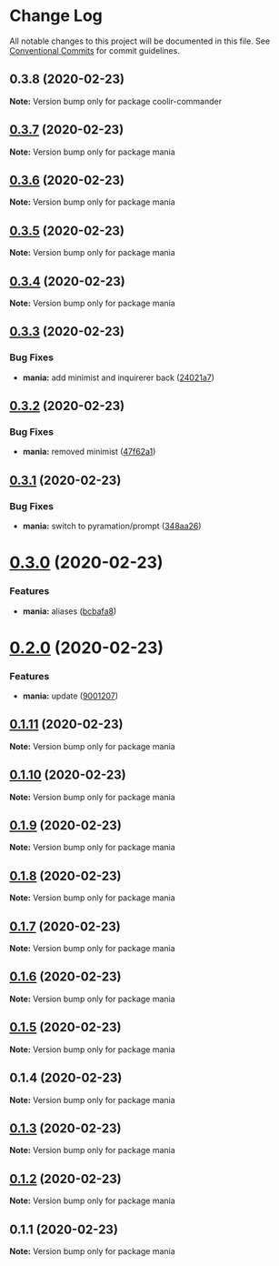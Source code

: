 # Change Log

All notable changes to this project will be documented in this file.
See [Conventional Commits](https://conventionalcommits.org) for commit guidelines.

## 0.3.8 (2020-02-23)

**Note:** Version bump only for package coolir-commander





## [0.3.7](https://github.com/coolir/coolir-commander/compare/mania@0.3.6...mania@0.3.7) (2020-02-23)

**Note:** Version bump only for package mania

## [0.3.6](https://github.com/coolir/coolir-commander/compare/mania@0.3.5...mania@0.3.6) (2020-02-23)

**Note:** Version bump only for package mania

## [0.3.5](https://github.com/coolir/coolir-commander/compare/mania@0.3.4...mania@0.3.5) (2020-02-23)

**Note:** Version bump only for package mania

## [0.3.4](https://github.com/coolir/coolir-commander/compare/mania@0.3.3...mania@0.3.4) (2020-02-23)

**Note:** Version bump only for package mania

## [0.3.3](https://github.com/coolir/coolir-commander/compare/mania@0.3.2...mania@0.3.3) (2020-02-23)

### Bug Fixes

- **mania:** add minimist and inquirerer back ([24021a7](https://github.com/coolir/coolir-commander/commit/24021a7197c2a2ecff42265ad077713a8eda3df8))

## [0.3.2](https://github.com/coolir/coolir-commander/compare/mania@0.3.1...mania@0.3.2) (2020-02-23)

### Bug Fixes

- **mania:** removed minimist ([47f62a1](https://github.com/coolir/coolir-commander/commit/47f62a1d530ecbc9336501ca1250f4a23fdfafea))

## [0.3.1](https://github.com/coolir/coolir-commander/compare/mania@0.3.0...mania@0.3.1) (2020-02-23)

### Bug Fixes

- **mania:** switch to pyramation/prompt ([348aa26](https://github.com/coolir/coolir-commander/commit/348aa2643acb5a1298c349b0f76368347afb210d))

# [0.3.0](https://github.com/coolir/coolir-commander/compare/mania@0.2.0...mania@0.3.0) (2020-02-23)

### Features

- **mania:** aliases ([bcbafa8](https://github.com/coolir/coolir-commander/commit/bcbafa867475e9c2e3bf568af7a4cd2441b65e66))

# [0.2.0](https://github.com/coolir/coolir-commander/compare/mania@0.1.11...mania@0.2.0) (2020-02-23)

### Features

- **mania:** update ([9001207](https://github.com/coolir/coolir-commander/commit/90012079686aeae7359bbbf67255511bf48dc777))

## [0.1.11](https://github.com/coolir/coolir-commander/compare/mania@0.1.10...mania@0.1.11) (2020-02-23)

**Note:** Version bump only for package mania

## [0.1.10](https://github.com/coolir/coolir-commander/compare/mania@0.1.9...mania@0.1.10) (2020-02-23)

**Note:** Version bump only for package mania

## [0.1.9](https://github.com/coolir/coolir-commander/compare/mania@0.1.8...mania@0.1.9) (2020-02-23)

**Note:** Version bump only for package mania

## [0.1.8](https://github.com/coolir/coolir-commander/compare/mania@0.1.7...mania@0.1.8) (2020-02-23)

**Note:** Version bump only for package mania

## [0.1.7](https://github.com/coolir/coolir-commander/compare/mania@0.1.6...mania@0.1.7) (2020-02-23)

**Note:** Version bump only for package mania

## [0.1.6](https://github.com/coolir/coolir-commander/compare/mania@0.1.5...mania@0.1.6) (2020-02-23)

**Note:** Version bump only for package mania

## [0.1.5](https://github.com/coolir/coolir-commander/compare/mania@0.1.4...mania@0.1.5) (2020-02-23)

**Note:** Version bump only for package mania

## 0.1.4 (2020-02-23)

**Note:** Version bump only for package mania

## [0.1.3](https://github.com/coolir/coolir-commander/compare/mania@0.1.2...mania@0.1.3) (2020-02-23)

**Note:** Version bump only for package mania

## [0.1.2](https://github.com/coolir/coolir-commander/compare/mania@0.1.1...mania@0.1.2) (2020-02-23)

**Note:** Version bump only for package mania

## 0.1.1 (2020-02-23)

**Note:** Version bump only for package mania
